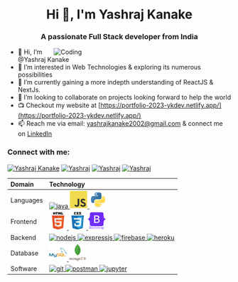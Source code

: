 <h1 align="center">Hi 👋, I'm Yashraj Kanake</h1>
<h3 align="center">A passionate Full Stack developer from India</h3>
<img align="right" alt="Coding" width="400" src="https://cdn.dribbble.com/users/1162077/screenshots/3848914/programmer.gif">



- 👋 Hi, I’m @Yashraj Kanake
- 👀 I’m interested in Web Technologies & exploring its numerous possibilities
- 🌱 I’m currently gaining a more indepth understanding of ReactJS & NextJs.
- 💞️ I’m looking to collaborate on projects looking forward to help the world
- 📺 Checkout my website at [https://portfolio-2023-ykdev.netlify.app/](https://portfolio-2023-ykdev.netlify.app/)
- 📫 Reach me via email: yashrajkanake2002@gmail.com & connect me on [LinkedIn](https://linkedin.com/in/yashraj-kanake)

<h3 align="left">Connect with me:</h3>
<p align="left">
<a href="https://www.linkedin.com/in/yashraj-kanake/" target="blank"><img align="center" src="https://img.icons8.com/color/64/000000/linkedin.png" alt="Yashraj Kanake" height="50" width="50"/></a>
<a href="https://t.me/yashrajgk005" target="blank"><img align="center" src="https://img.icons8.com/color/64/000000/telegram-app--v5.png" alt="Yashraj" height="50" width="50"/></a>
  <a href="https://leetcode.com/u/yashrajkanake2002/" target="blank"><img align="center" src="https://img.icons8.com/?size=100&id=fiCYSJOnXi7E&format=png&color=000000" alt="Yashraj" height="50" width="50"/></a>
<a href="https://codeforces.com/profile/yashrajkanake2002" target="blank"><img align="center" src="https://img.icons8.com/?size=100&id=jldAN67IAsrW&format=png&color=000000" alt="Yashraj" height="50" width="50"/></a>


| Domain | Technology |
| :--- | :--- |
| Languages |<a href="https://www.w3schools.com/java/" target="_blank"> <img src="https://img.icons8.com/color/48/000000/java-coffee-cup-logo.png" alt="java" width="50" height="50"/> </a> <a href="https://developer.mozilla.org/en-US/docs/Web/JavaScript" target="_blank"> <img src="https://raw.githubusercontent.com/devicons/devicon/master/icons/javascript/javascript-original.svg" alt="javascript" width="40" height="40"/> </a>  <a href="https://www.python.org" target="_blank"> <img src="https://raw.githubusercontent.com/devicons/devicon/master/icons/python/python-original.svg" alt="python" width="40" height="40"/> </a>  |
| Frontend |   <a href="https://www.w3.org/html/" target="_blank"> <img src="https://raw.githubusercontent.com/devicons/devicon/master/icons/html5/html5-original-wordmark.svg" alt="html5" width="40" height="40"/> </a>   <a href="https://www.w3schools.com/css/" target="_blank"> <img src="https://raw.githubusercontent.com/devicons/devicon/master/icons/css3/css3-original-wordmark.svg" alt="css3" width="40" height="40"/> </a>   <a href="https://getbootstrap.com" target="_blank"> <img src="https://raw.githubusercontent.com/devicons/devicon/master/icons/bootstrap/bootstrap-plain-wordmark.svg" alt="bootstrap" width="40" height="40"/></a> |
| Backend | <a href="https://nodejs.org/en/" target="_blank"> <img src="https://www.vectorlogo.zone/logos/nodejs/nodejs-icon.svg" alt="nodejs" width="50" height="50"/> </a>    <a href="https://expressjs.com/" target="_blank"> <img src="https://www.vectorlogo.zone/logos/expressjs/expressjs-icon.svg" alt="expressjs" width="50" height="50"/> </a>   <a href="https://firebase.google.com/" target="_blank"> <img src="https://www.vectorlogo.zone/logos/firebase/firebase-icon.svg" alt="firebase" width="40" height="40"/> </a>   <a href="https://heroku.com" target="_blank"> <img src="https://www.vectorlogo.zone/logos/heroku/heroku-icon.svg" alt="heroku" width="40" height="40"/> </a> |
  | Database |   <a href="https://www.mysql.com/" target="_blank"> <img src="https://raw.githubusercontent.com/devicons/devicon/master/icons/mysql/mysql-original-wordmark.svg" alt="mysql" width="40" height="40"/> </a>   <a href="https://www.mongodb.com/" target="_blank"> <img src="https://raw.githubusercontent.com/devicons/devicon/master/icons/mongodb/mongodb-original-wordmark.svg" alt="mongodb" width="40" height="40"/> </a>|
| Software | <a href="https://git-scm.com/" target="_blank"> <img src="https://www.vectorlogo.zone/logos/git-scm/git-scm-icon.svg" alt="git" width="40" height="40"/> </a> <a href="https://postman.com" target="_blank"> <img src="https://www.vectorlogo.zone/logos/getpostman/getpostman-icon.svg" alt="postman" width="40" height="40"/> </a>   <a href="https://jupyter.org/" target="_blank"> <img src="https://www.vectorlogo.zone/logos/jupyter/jupyter-icon.svg" alt="jupyter" width="50" height="50"/> </a>  |
  





